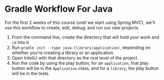 # Gradle Workflow For Java

For the first 2 weeks of this course (until we start using Spring MVC), we'll use this workflow to create, edit, debug, and run our new projects.

1. From the command line, create the directory that will hold your work and `cd` into it.
2. Run `gradle init --type java-(library|application)`, depending on whether you're creating a library or an application.
3. Open IntelliJ with that directory as the root level of the project.
4. Run the code by using the play button; for an `application`, that play button will be in the `Application` class, and for a `library`, the play button will be in the tests.
